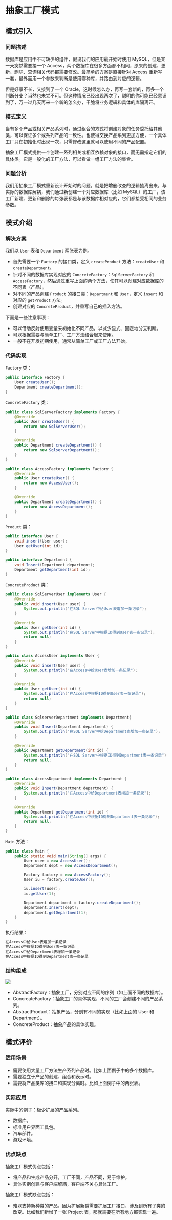 # 抽象工厂模式

## 模式引入

### 问题描述

数据库是应用中不可缺少的组件，假设我们的应用最开始时使用 MySQL，但是某一天突然需要接一个 Access，两个数据库在很多方面都不相同，原来的创建、更新、删除、查询相关代码都需要修改。最简单的方案是直接针对 Access 重新写一套，最外面用一个参数来判断是使用哪种库，并路由到对应的逻辑。

但是好景不长，又接到了一个 Oracle，这时候怎么办，再写一套新的，再多一个判断分支？当然也未尝不可。但这种情况已经出现两次了，聪明的你可能已经意识到了，万一过几天再来一个新的怎么办，干脆将业务逻辑和具体的库隔离开。

### 模式定义

当有多个产品或相关产品系列时，通过组合的方式将创建对象的任务委托给其他类，可以保证多个或系列产品的一致性。也使得交换产品系列更加方便，一个具体工厂只在初始化时出现一次，只需修改这里就可以使用不同的产品配置。

抽象工厂模式提供一个创建一系列相关或相互依赖对象的接口，而无需指定它们的具体类。它是一般化的工厂方法，可以看做一组工厂方法的集合。

### 问题分析

我们用抽象工厂模式重新设计开始时的问题。就是把增删改查的逻辑抽离出来，与实际的数据库解耦，我们通过新创建一个对应数据库（比如 MySQL）的工厂，该工厂新建、更新和删除的每张表都是与该数据库相对应的，它们都接受相同的业务参数。

## 模式介绍

### 解决方案

我们以 `User` 表和 `Department` 两张表为例。

- 首先需要一个 `Factory` 的接口类，定义 `createProduct` 方法：`createUser` 和 `createDepartment`。
- 针对不同的数据库实现对应的 `ConcreteFactory`：`SqlServerFactory` 和 `AccessFactory`，然后通过重写上面的两个方法，使其可以创建对应数据库的不同表（产品）。
- 对不同的产品创建 `Product` 的接口类：`Department` 和 `User`，定义 `insert` 和对应的 `getProduct` 方法。
- 创建对应的 `ConcreteProduct`，并重写自己的插入方法。


下面是一些注意事项：

- 可以借助反射使用变量来初始化不同产品，以减少显式、固定地分支判断。
- 可以根据需要与简单工厂、工厂方法结合起来使用。
- 一般不在开发初期使用，通常从简单工厂或工厂方法开始。

### 代码实现


`Factory` 类：

```java
public interface Factory {
    User createUser();
    Department createDepartment();
}
```

`ConcreteFactory` 类：

```java
public class SqlServerFactory implements Factory {
    @Override
    public User createUser() {
        return new SqlServerUser();
    }

    @Override
    public Department createDepartment() {
        return new SqlserverDepartment();
    }
}

public class AccessFactory implements Factory {
    @Override
    public User createUser() {
        return new AccessUser();
    }

    @Override
    public Department createDepartment() {
        return new AccessDepartment();
    }
}
```

`Product` 类：

```java
public interface User {
    void insert(User user);
    User getUser(int id);
}

public interface Department {
    void Insert(Department department);
    Department getDepartment(int id);
}
```

`ConcreteProduct` 类：

```java
public class SqlServerUser implements User {
    @Override
    public void insert(User user) {
        System.out.println("在SQL Server中给User表增加一条记录");
    }

    @Override
    public User getUser(int id) {
        System.out.println("在SQL Server中根据ID得到User表一条记录");
        return null;
    }
}

public class AccessUser implements User {
    @Override
    public void insert(User user) {
        System.out.println("在Access中给User表增加一条记录");
    }

    @Override
    public User getUser(int id) {
        System.out.println("在Access中根据ID得到User表一条记录");
        return null;
    }
}

public class SqlserverDepartment implements Department{
    @Override
    public void Insert(Department department) {
        System.out.println("在SQL Server中给Department表增加一条记录");
    }

    @Override
    public Department getDepartment(int id) {
        System.out.println("在SQL Server中根据ID得到Department表一条记录");
        return null;
    }
}

public class AccessDepartment implements Department {
    @Override
    public void Insert(Department department) {
        System.out.println("在Access中给Department表增加一条记录");
    }

    @Override
    public Department getDepartment(int id) {
        System.out.println("在Access中根据ID得到Department表一条记录");
        return null;
    }
}
```

`Main` 方法：

```java
public class Main {
    public static void main(String[] args) {
        User user = new AccessUser();
        Department dept = new AccessDepartment();

        Factory factory = new AccessFactory();
        User iu = factory.createUser();

        iu.insert(user);
        iu.getUser(1);

        Department department = factory.createDepartment();
        department.Insert(dept);
        department.getDepartment(1);
    }
}
```

执行结果：

```bash
在Access中给User表增加一条记录
在Access中根据ID得到User表一条记录
在Access中给Department表增加一条记录
在Access中根据ID得到Department表一条记录
```

### 结构组成

![](img/abstract_factory/abstract_factory.jpeg)

- AbstractFactory：抽象工厂，分别对应不同的序列（如上面不同的数据库）。
- ConcreateFactory：抽象工厂的具体实现，不同的工厂会创建不同的产品系列。
- AbstractProduct：抽象产品，分别有不同的实现（比如上面的 User 和 Department）。
- ConcreteProduct：抽象产品的具体实现。

## 模式评价

### 适用场景

- 需要使用大量工厂方法生产系列产品时。比如上面例子中的多个数据库。
- 需要独立于产品的创建、组合和表示时。
- 需要将产品类库的接口和实现分离时。比如上面例子中的两张表。

### 实际应用

实际中的例子：极少扩展的产品系列。

- 数据库。
- 标准用户界面工具包。
- 汽车部件。
- 游戏环境。

### 优点缺点

抽象工厂模式优点包括：

- 将产品和生成产品分开，工厂不同，产品不同，易于维护。
- 具体实例创建与客户端解耦，客户端不关心具体工厂。

抽象工厂模式缺点包括：

- 难以支持新种类的产品，因为扩展新类需要扩展工厂接口，涉及到所有子类的改变。比如我们新增了一张 Project 表，那就需要在所有地方都实现一遍。